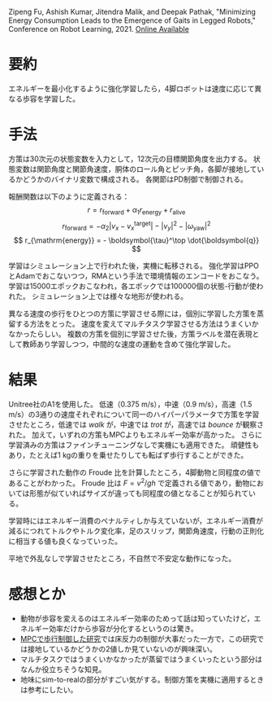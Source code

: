 Zipeng Fu, Ashish Kumar, Jitendra Malik, and Deepak Pathak, "Minimizing Energy Consumption Leads to the Emergence of Gaits in Legged Robots," Conference on Robot Learning, 2021. [Online Available](https://energy-locomotion.github.io/)

# 要約

エネルギーを最小化するように強化学習したら，4脚ロボットは速度に応じて異なる歩容を学習した。

# 手法

方策は30次元の状態変数を入力として，12次元の目標関節角度を出力する。
状態変数は関節角度と関節角速度，胴体のロール角とピッチ角，各脚が接地しているかどうかのバイナリ変数で構成される。
各関節はPD制御で制御される。

報酬関数は以下のように定義される：
$$
r = r_{\mathrm{forward}} + \alpha_1 r_{\mathrm{energy}} + r_{\mathrm{alive}}
$$
$$
r_{\mathrm{forward}} = - \alpha_2 | v_x - v_x^{\mathrm{target}} | - | v_y |^2 - | \omega_{\mathrm{yaw}} |^2
$$
$$
r_{\mathrm{energy}} = - \boldsymbol{\tau}^\top \dot{\boldsymbol{q}}
$$

学習はシミュレーション上で行われた後，実機に転移される。
強化学習はPPOとAdamでおこないつつ，RMAという手法で環境情報のエンコードをおこなう。
学習は15000エポックおこなわれ，各エポックでは100000個の状態-行動が使われた。
シミュレーション上では様々な地形が使われる。

異なる速度の歩行をひとつの方策に学習させる際には，個別に学習した方策を蒸留する方法をとった。
速度を変えてマルチタスク学習させる方法はうまくいかなかったらしい。
複数の方策を個別に学習させた後，方策ラベルを潜在表現として教師あり学習しつつ，中間的な速度の運動を含めて強化学習した。

# 結果

Unitree社のA1を使用した。
低速（0.375 m/s），中速（0.9 m/s），高速（1.5 m/s）の3通りの速度それぞれについて同一のハイパーパラメータで方策を学習させたところ，低速では *walk* が，中速では *trot* が，高速では *bounce* が観察された。
加えて，いずれの方策もMPCよりもエネルギー効率が高かった。
さらに学習済みの方策はファインチューニングなしで実機にも適用できた。
頑健性もあり，たとえば1 kgの重りを乗せたりしても転ばず歩行することができた。

さらに学習された動作の Froude 比を計算したところ，4脚動物と同程度の値であることがわかった。
Froude 比は $F = v^2 / g h$ で定義される値であり，動物においては形態が似ていればサイズが違っても同程度の値となることが知られている。

学習時にはエネルギー消費のペナルティしか与えていないが，エネルギー消費が減るにつれてトルクやトルク変化率，足のスリップ，関節角速度，行動の正則化に相当する値も良くなっていった。

平地で外乱なしで学習させたところ，不自然で不安定な動作になった。

# 感想とか

- 動物が歩容を変えるのはエネルギー効率のためって話は知っていたけど，エネルギー効率だけから歩容が分化するというのは驚き。
- [MPCで歩行制御した研究](carlo2018.html)では床反力の制御が大事だった一方で，この研究では接地しているかどうかの2値しか見ていないのが興味深い。
- マルチタスクではうまくいかなかったが蒸留ではうまくいったという部分はなんか役立ちそうな知見。
- 地味にsim-to-realの部分がすごい気がする。制御方策を実機に適用するときは参考にしたい。
